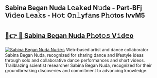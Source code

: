## Sabina Began Nuda L𝚎a𝚔ed N𝚞𝚍e - Part-BFj Vi𝚍𝚎o L𝚎a𝚔s - H𝚘𝚝 O𝚗𝚕yf𝚊ns P𝚑𝚘tos IvvM5

# <h2><a href="http://kf4z75.oniu.top/?m=Sabina+Began+Nuda">🔗👉 🔴 Sabina Began Nuda P𝚑ot𝚘𝚜 V𝚒d𝚎o</a></h2>

[![Sabina Began Nuda Nu𝚍e𝚜](https://i.imgur.com/0qMVB7G.gif)](http://kf4z75.oniu.top/?m=Sabina+Began+Nuda)
Web-based artist and dance collaborator Sabina Began Nuda, recognized for sharing dance and lifestyle ideas through solo and collaborative dance performances and short videos. Trailblazing scientist researcher Sabina Began Nuda, recognized for their groundbreaking discoveries and commitment to advancing knowledge.  
